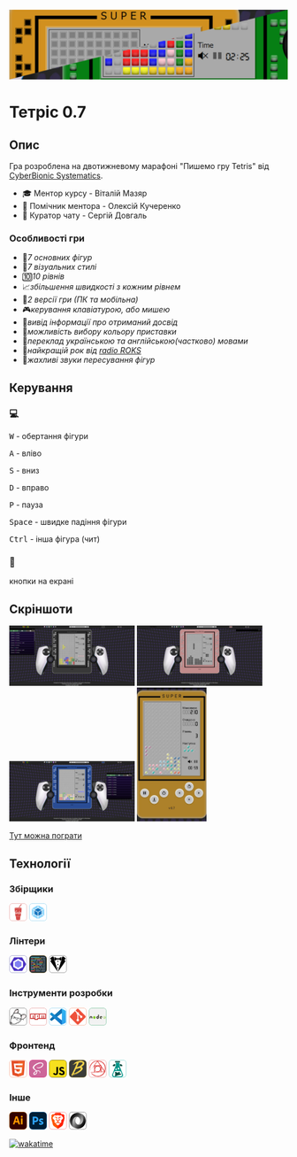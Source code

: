 [![screenshot1](./readme/s5.png)](https://fomenko-tetris-071.netlify.app)

# Тетріс 0.7

## Опис

Гра розроблена на двотижневому марафоні "Пишемо гру Tetris" від [CyberBionic Systematics](https://edu.cbsystematics.com/ua).

-   🎓 Ментор курсу - Віталій Мазяр
-   🤝 Помічник ментора - Олексій Кучеренко
-   🔎 Куратор чату - Сергій Довгаль

### Особливості гри

-   🔲*7 основних фігур*
-   🎀*7 візуальних стилі*
-   🔟*10 рівнів*
-   📈*збільшення швидкості з кожним рівнем*
-   📱*2 версії гри (ПК та мобільна)*
-   🎮*керування клавіатурою, або мишею*
-   🏅*вивід інформації про отриманий досвід*
-   🌈*можливість вибору кольору приставки*
-   💬*переклад українською та англійською(частково) мовами*
-   🤘*найкращій рок від [radio ROKS](https://www.radioroks.ua/)*
-   📢*жахливі звуки пересування фігур*

## Керування

### 💻

<kbd>W</kbd> - обертання фігури

<kbd>A</kbd> - вліво

<kbd>S</kbd> - вниз

<kbd>D</kbd> - вправо

<kbd>P</kbd> - пауза

<kbd>Space</kbd> - швидке падіння фігури

<kbd>Ctrl</kbd> - інша фігура (чит)

### 📱

кнопки на екрані

## Скріншоти

<img src="./readme/s1.png" alt="screenshot1" width="45%"> <img src="./readme/s2.png" alt="screenshot1" width="45%">
<img src="./readme/s3.png" alt="screenshot2" width="45%"> <img src="./readme/s4.jpg" alt="screenshot4" width="25%">

[Тут можна пограти](https://fomenko-tetris-071.netlify.app)


## Технології

### Збірщики

<img src="./readme/technologies/gulp.svg" alt="gulp" height="32"> <img src="./readme/technologies/webpack.svg" alt="webpack" height="32">

### Лінтери

<img src="./readme/technologies/eslint.svg" alt="eslint" height="32"> <img src="./readme/technologies/prettier.svg" alt="prettier" height="32"> <img src="./readme/technologies/stylelint.svg" alt="stylelint" height="32">

### Інструменти розробки

<img src="./readme/technologies/editorconfig.svg" alt="editorconfig" height="32"> <img src="./readme/technologies/npm.svg" alt="npm" height="32"> <img src="./readme/technologies/visualstudiocode.svg" alt="visualstudiocode" height="32"> <img src="./readme/technologies/git.svg" alt="git" height="32"> <img src="./readme/technologies/nodejs.svg" alt="nodejs" height="32">

### Фронтенд

<img src="./readme/technologies/html5.svg" alt="html5" height="32"> <img src="./readme/technologies/sass.svg" alt="sass" height="32"> <img src="./readme/technologies/javascript.svg" alt="javascript" height="32"> <img src="./readme/technologies/babel.svg" alt="babel" height="32"> <img src="./readme/technologies/postcss.svg" alt="postcss" height="32"> <img src="./readme/technologies/i18next.svg" alt="i18next" height="32">

### Інше

<img src="./readme/technologies/adobeillustrator.svg" alt="adobeillustrator" height="32"> <img src="./readme/technologies/adobephotoshop.svg" alt="adobephotoshop" height="32"> <img src="./readme/technologies/brave.svg" alt="brave" height="32"> <img src="./readme/technologies/json.svg" alt="json" height="32">

[![wakatime](https://wakatime.com/badge/user/018bc485-44fc-4d1c-b5a4-ee6d8d3d23f5/project/018dc5e6-8837-4d2b-b680-8702f2fb9011.svg)](https://wakatime.com/badge/user/018bc485-44fc-4d1c-b5a4-ee6d8d3d23f5/project/018dc5e6-8837-4d2b-b680-8702f2fb9011)
